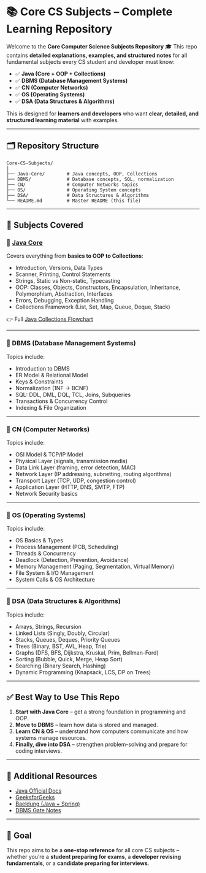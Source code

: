 # 📚 Core CS Subjects – Complete Learning Repository

Welcome to the **Core Computer Science Subjects Repository** 🎓
This repo contains **detailed explanations, examples, and structured notes** for all fundamental subjects every CS student and developer must know:

* ✅ **Java (Core + OOP + Collections)**
* ✅ **DBMS (Database Management Systems)**
* ✅ **CN (Computer Networks)**
* ✅ **OS (Operating Systems)**
* ✅ **DSA (Data Structures & Algorithms)**

This is designed for **learners and developers** who want **clear, detailed, and structured learning material** with examples.

---

## 🗂 Repository Structure

```
Core-CS-Subjects/
│
├── Java-Core/        # Java concepts, OOP, Collections
├── DBMS/             # Database concepts, SQL, normalization
├── CN/               # Computer Networks topics
├── OS/               # Operating System concepts
├── DSA/              # Data Structures & Algorithms
└── README.md         # Master README (this file)
```

---

## 📖 Subjects Covered

### 🔹 [Java Core](./Java-Core/README.md)

Covers everything from **basics to OOP to Collections**:

* Introduction, Versions, Data Types
* Scanner, Printing, Control Statements
* Strings, Static vs Non-static, Typecasting
* OOP: Classes, Objects, Constructors, Encapsulation, Inheritance, Polymorphism, Abstraction, Interfaces
* Errors, Debugging, Exception Handling
* Collections Framework (List, Set, Map, Queue, Deque, Stack)

👉 Full [Java Collections Flowchart](./Java-Core/00_Collections_Flowchart.md)

---

### 🔹 DBMS (Database Management Systems)

Topics include:

* Introduction to DBMS
* ER Model & Relational Model
* Keys & Constraints
* Normalization (1NF → BCNF)
* SQL: DDL, DML, DQL, TCL, Joins, Subqueries
* Transactions & Concurrency Control
* Indexing & File Organization

---

### 🔹 CN (Computer Networks)

Topics include:

* OSI Model & TCP/IP Model
* Physical Layer (signals, transmission media)
* Data Link Layer (framing, error detection, MAC)
* Network Layer (IP addressing, subnetting, routing algorithms)
* Transport Layer (TCP, UDP, congestion control)
* Application Layer (HTTP, DNS, SMTP, FTP)
* Network Security basics

---

### 🔹 OS (Operating Systems)

Topics include:

* OS Basics & Types
* Process Management (PCB, Scheduling)
* Threads & Concurrency
* Deadlock (Detection, Prevention, Avoidance)
* Memory Management (Paging, Segmentation, Virtual Memory)
* File System & I/O Management
* System Calls & OS Architecture

---

### 🔹 DSA (Data Structures & Algorithms)

Topics include:

* Arrays, Strings, Recursion
* Linked Lists (Singly, Doubly, Circular)
* Stacks, Queues, Deques, Priority Queues
* Trees (Binary, BST, AVL, Heap, Trie)
* Graphs (DFS, BFS, Dijkstra, Kruskal, Prim, Bellman-Ford)
* Sorting (Bubble, Quick, Merge, Heap Sort)
* Searching (Binary Search, Hashing)
* Dynamic Programming (Knapsack, LCS, DP on Trees)

---

## ✅ Best Way to Use This Repo

1. **Start with Java Core** – get a strong foundation in programming and OOP.
2. **Move to DBMS** – learn how data is stored and managed.
3. **Learn CN & OS** – understand how computers communicate and how systems manage resources.
4. **Finally, dive into DSA** – strengthen problem-solving and prepare for coding interviews.

---

## 📘 Additional Resources

* [Java Official Docs](https://docs.oracle.com/javase/8/docs/)
* [GeeksforGeeks](https://www.geeksforgeeks.org/)
* [Baeldung (Java + Spring)](https://www.baeldung.com/)
* [DBMS Gate Notes](https://gateoverflow.in/)

---

## 🎯 Goal

This repo aims to be a **one-stop reference** for all core CS subjects – whether you’re a **student preparing for exams**, a **developer revising fundamentals**, or a **candidate preparing for interviews**.


